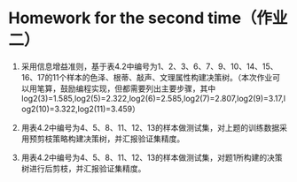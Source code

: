 # Homework for the second time（作业二）

1.	采用信息增益准则，基于表4.2中编号为1、2、3、6、7、9、10、14、15、16、17的11个样本的色泽、根蒂、敲声、文理属性构建决策树。（本次作业可以用笔算，鼓励编程实现，但都需要列出主要步骤，其中log2(3)=1.585,log2(5)=2.322,log2(6)=2.585,log2(7)=2.807,log2(9)=3.17,log2(10)=3.322,log2(11)=3.459）

2.	用表4.2中编号为4、5、8、11、12、13的样本做测试集，对上题的训练数据采用预剪枝策略构建决策树，并汇报验证集精度。

3.	用表4.2中编号为4、5、8、11、12、13的样本做测试集，对题1所构建的决策树进行后剪枝，并汇报验证集精度。
